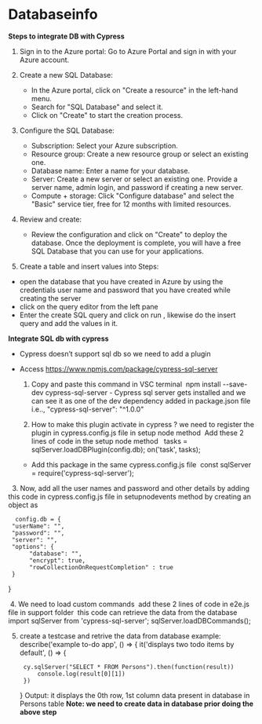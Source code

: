 # Databaseinfo
**Steps to integrate DB with Cypress**
1. Sign in to the Azure portal: Go to Azure Portal and sign in with your Azure account.
2. Create a new SQL Database:
    * In the Azure portal, click on "Create a resource" in the left-hand menu.
    * Search for "SQL Database" and select it.
    * Click on "Create" to start the creation process.
3. Configure the SQL Database:
    * Subscription: Select your Azure subscription.
    * Resource group: Create a new resource group or select an existing one.
    * Database name: Enter a name for your database.
    * Server: Create a new server or select an existing one. Provide a server name, admin login, and password if creating a new server.
    * Compute + storage: Click "Configure database" and select the "Basic" service tier, free for 12 months with limited resources.
4. Review and create:
    * Review the configuration and click on "Create" to deploy the database.
Once the deployment is complete, you will have a free SQL Database that you can use for your applications.

5. Create a table and insert values into
Steps: 
-  open the database that you have created in Azure by using the credentials user name and password that you have created while creating the server 
-  click on the query editor from the left pane 
-  Enter the create SQL query and click on run , likewise do the insert query and add the values in it.



**Integrate SQL db with cypress**
- Cypress doesn’t support sql db so we need to add a plugin 
- Access https://www.npmjs.com/package/cypress-sql-server

    1. Copy and paste this command in VSC terminal  npm install --save-dev cypress-sql-server - Cypress sql server gets installed and we can see it as one of the dev dependency added in package.json file i.e.., "cypress-sql-server": "^1.0.0"
 
  
    2. How to make this plugin activate in cypress ? we need to register the plugin in cypress.config.js file in setup node method  Add these 2 lines of code in the setup node method   
 tasks = sqlServer.loadDBPlugin(config.db);
    on('task', tasks);


    - Add this package  in the same cypress.config.js file
 const sqlServer = require('cypress-sql-server');


   3. Now, add all the user names and password and other details by adding this code in cypress.config.js file in setupnodevents method by creating an object as

      config.db = {
     "userName": "",
     "password": "",
     "server": "",
     "options": {
          "database": "",
          "encrypt": true,
          "rowCollectionOnRequestCompletion" : true
     }
 }

 4. We need to load custom commands  add these 2 lines of code in e2e.js file in support folder  this code can retrieve the data from the database   import sqlServer from 'cypress-sql-server';
     sqlServer.loadDBCommands();

5. create a testcase and retrive the data from database 
example: 
describe('example to-do app', () => {
    it('displays two todo items by default', () => {

        cy.sqlServer("SELECT * FROM Persons").then(function(result)) 
            console.log(result[0][1])
        })
    }
Output: it displays the 0th row, 1st column data present in database in Persons table
**Note: we need to create data in database prior doing the above step**
